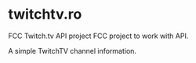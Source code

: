 # twitchtv.ro
FCC Twitch.tv API project
FCC project to work with API.

A simple TwitchTV channel information.
